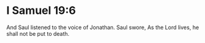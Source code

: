 # I Samuel 19:6

And Saul listened to the voice of Jonathan. Saul swore, As the Lord lives, he shall not be put to death.
